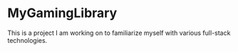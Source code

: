 # MyGamingLibrary
This is a project I am working on to familiarize myself with various full-stack technologies.

